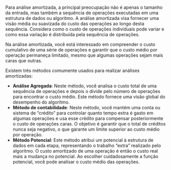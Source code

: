 Para análise amortizada, a principal preocupação não é apenas o tamanho da entrada, mas também a sequência de operações executadas em uma estrutura de dados ou algoritmo. A análise amortizada visa fornecer uma visão média ou suavizada do custo das operações ao longo desta sequência. Considera como o custo de operações individuais pode variar e como essa variação é distribuída pela sequência de operações.

Na análise amortizada, você está interessado em compreender o custo cumulativo de uma série de operações e garantir que o custo médio por operação permaneça limitado, mesmo que algumas operações sejam mais caras que outras.

Existem três métodos comumente usados ​​para realizar análises amortizadas:
- **Análise Agregada**: Neste método, você analisa o custo total de uma sequência de operações e depois o divide pelo número de operações para encontrar o custo médio. Este método fornece uma visão global do desempenho do algoritmo.
- **Método de contabilidade**: Neste método, você mantém uma conta ou sistema de “crédito” para controlar quanto tempo extra é gasto em algumas operações e usa esse crédito para compensar posteriormente o custo de operações caras. O objetivo é garantir que o total de créditos nunca seja negativo, o que garante um limite superior ao custo médio por operação.
- **Método Potencial**: Este método atribui um potencial à estrutura de dados em cada etapa, representando o trabalho “extra” realizado pelo algoritmo. O custo amortizado de uma operação é então o custo real mais a mudança no potencial. Ao escolher cuidadosamente a função potencial, você pode analisar o custo médio das operações.
